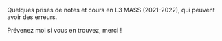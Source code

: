 Quelques prises de notes et cours en L3 MASS (2021-2022), qui peuvent avoir des erreurs.

Prévenez moi si vous en trouvez, merci !

